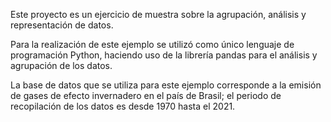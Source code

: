 Este proyecto es un ejercicio de muestra sobre la agrupación, análisis y representación de datos.

Para la realización de este ejemplo se utilizó como único lenguaje de programación Python, haciendo uso de la librería pandas para el análisis y agrupación de los datos.

La base de datos que se utiliza para este ejemplo corresponde a la emisión de gases de efecto invernadero en el país de Brasil; el periodo de recopilación de los datos es desde 1970 hasta el 2021.

